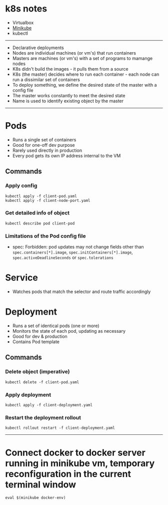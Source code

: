 # k8s notes

* Virtualbox
* [Minikube](https://kubernetes.io/docs/setup/learning-environment/minikube/)
* kubectl

---
* Declarative deployments
* Nodes are individual machines (or vm's) that run containers
* Masters are machines (or vm's) with a set of programs to mamange nodes
* K8s didn't build the images - it pulls them from a source
* K8s (the master) decides where to run each container - each node can run a dissimilar set of containers
* To deploy something, we define the desired state of the master with a config file
* The master works constantly to meet the desired state
* Name is used to identify existing object by the master

---
# Pods
* Runs a single set of containers
* Good for one-off dev purpose
* Rarely used directly in production
* Every pod gets its own IP address internal to the VM

## Commands

### Apply config
```
kubectl apply -f client-pod.yaml
kubectl apply -f client-node-port.yaml
```

### Get detailed info of object
`kubectl describe pod client-pod`

### Limitations of the Pod config file
* spec: Forbidden: pod updates may not change fields other than `spec.containers[*].image`, `spec.initContainers[*].image`, `spec.activeDeadlineSeconds` or `spec.tolerations`

# Service
* Watches pods that match the selector and route traffic accordingly

# Deployment
* Runs a set of identical pods (one or more)
* Monitors the state of each pod, updating as necessary
* Good for dev & production
* Contains Pod template

## Commands
### Delete object (imperative)
`kubectl delete -f client-pod.yaml`

### Apply deployment
`kubectl apply -f client-deployment.yaml`

### Restart the deployment rollout
`kubectl rollout restart -f client-deployment.yaml`

---
# Connect docker to docker server running in minikube vm, temporary reconfiguration in the current terminal window
`eval $(minikube docker-env)`
